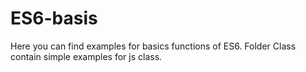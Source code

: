 # ES6-basis
Here you can find examples for basics functions of ES6. Folder Class contain simple examples for js class.